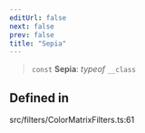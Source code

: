 ```yaml
---
editUrl: false
next: false
prev: false
title: "Sepia"
---
```


> `const` **Sepia**: *typeof* `__class`

## Defined in

src/filters/ColorMatrixFilters.ts:61
